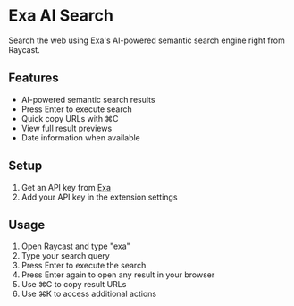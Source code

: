 # Exa AI Search

Search the web using Exa's AI-powered semantic search engine right from Raycast.

## Features

- AI-powered semantic search results
- Press Enter to execute search
- Quick copy URLs with ⌘C
- View full result previews
- Date information when available

## Setup

1. Get an API key from [Exa](https://exa.ai)
2. Add your API key in the extension settings

## Usage

1. Open Raycast and type "exa"
2. Type your search query
3. Press Enter to execute the search
4. Press Enter again to open any result in your browser
5. Use ⌘C to copy result URLs
6. Use ⌘K to access additional actions